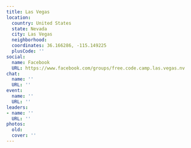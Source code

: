 ```yaml
---
title: Las Vegas
location:
  country: United States
  state: Nevada
  city: Las Vegas
  neighborhood: 
  coordinates: 36.166286, -115.149225
  plusCode: ''
social:
  name: Facebook
  URL: https://www.facebook.com/groups/free.code.camp.las.vegas.nv
chat:
  name: ''
  URL: ''
event:
  name: ''
  URL: ''
leaders:
- name: ''
  URL: ''
photos:
  old: 
  cover: ''
---
```

